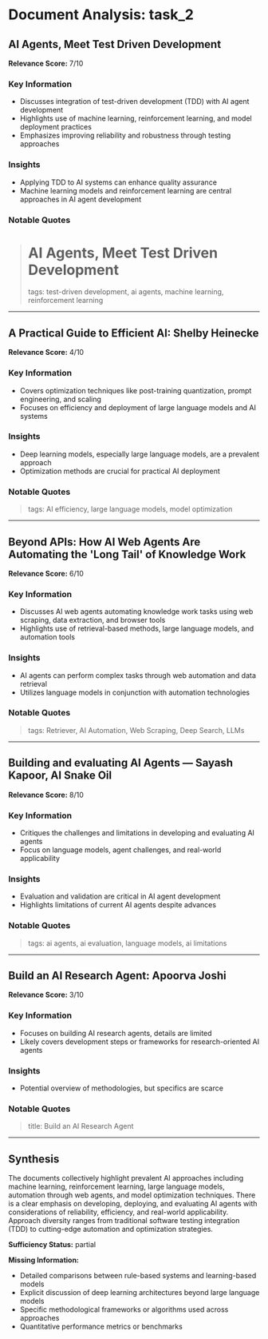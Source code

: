 # Document Analysis: task_2

## AI Agents, Meet Test Driven Development
**Relevance Score:** 7/10

### Key Information
- Discusses integration of test-driven development (TDD) with AI agent development
- Highlights use of machine learning, reinforcement learning, and model deployment practices
- Emphasizes improving reliability and robustness through testing approaches

### Insights
- Applying TDD to AI systems can enhance quality assurance
- Machine learning models and reinforcement learning are central approaches in AI agent development

### Notable Quotes
> # AI Agents, Meet Test Driven Development
> tags: test-driven development, ai agents, machine learning, reinforcement learning

---

## A Practical Guide to Efficient AI: Shelby Heinecke
**Relevance Score:** 4/10

### Key Information
- Covers optimization techniques like post-training quantization, prompt engineering, and scaling
- Focuses on efficiency and deployment of large language models and AI systems

### Insights
- Deep learning models, especially large language models, are a prevalent approach
- Optimization methods are crucial for practical AI deployment

### Notable Quotes
> tags: AI efficiency, large language models, model optimization

---

## Beyond APIs: How AI Web Agents Are Automating the 'Long Tail' of Knowledge Work
**Relevance Score:** 6/10

### Key Information
- Discusses AI web agents automating knowledge work tasks using web scraping, data extraction, and browser tools
- Highlights use of retrieval-based methods, large language models, and automation tools

### Insights
- AI agents can perform complex tasks through web automation and data retrieval
- Utilizes language models in conjunction with automation technologies

### Notable Quotes
> tags: Retriever, AI Automation, Web Scraping, Deep Search, LLMs

---

## Building and evaluating AI Agents — Sayash Kapoor, AI Snake Oil
**Relevance Score:** 8/10

### Key Information
- Critiques the challenges and limitations in developing and evaluating AI agents
- Focus on language models, agent challenges, and real-world applicability

### Insights
- Evaluation and validation are critical in AI agent development
- Highlights limitations of current AI agents despite advances

### Notable Quotes
> tags: ai agents, ai evaluation, language models, ai limitations

---

## Build an AI Research Agent: Apoorva Joshi
**Relevance Score:** 3/10

### Key Information
- Focuses on building AI research agents, details are limited
- Likely covers development steps or frameworks for research-oriented AI agents

### Insights
- Potential overview of methodologies, but specifics are scarce

### Notable Quotes
> title: Build an AI Research Agent

---

## Synthesis
The documents collectively highlight prevalent AI approaches including machine learning, reinforcement learning, large language models, automation through web agents, and model optimization techniques. There is a clear emphasis on developing, deploying, and evaluating AI agents with considerations of reliability, efficiency, and real-world applicability. Approach diversity ranges from traditional software testing integration (TDD) to cutting-edge automation and optimization strategies.

**Sufficiency Status:** partial

**Missing Information:**
- Detailed comparisons between rule-based systems and learning-based models
- Explicit discussion of deep learning architectures beyond large language models
- Specific methodological frameworks or algorithms used across approaches
- Quantitative performance metrics or benchmarks